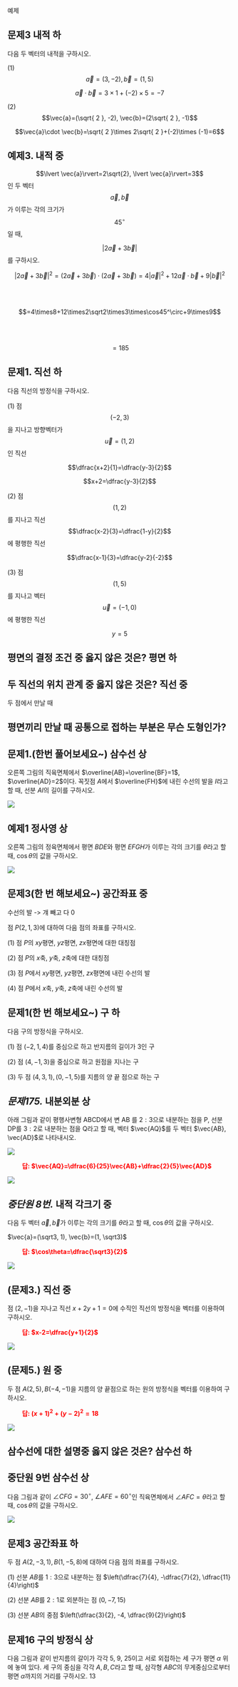 예제

## 문제3 내적 하

다음 두 벡터의 내적을 구하시오.

(1) $$\vec{a}=(3, -2), \vec{b}=(1, 5)$$

$$\vec{a}\cdot \vec{b}=3\times{1}+(-2)\times{5}=-7$$

(2) $$\vec{a}=(\sqrt{ 2 }, -2), \vec{b}=(2\sqrt{ 2 }, -1)$$

$$\vec{a}\cdot \vec{b}=\sqrt{ 2 }\times 2\sqrt{ 2 }+(-2)\times (-1)=6$$


## 예제3. 내적 중

$$\lvert \vec{a}\rvert=2\sqrt{2}, \lvert \vec{a}\rvert=3$$인 두 벡터 $$\vec{a}, \vec{b}$$가 이루는 각의 크기가 $$45^{\circ}$$일 때, 

$$\lvert 2\vec{a}+3\vec{b} \rvert $$를 구하시오.

$$\lvert 2\vec{a}+3\vec{b}\rvert^2=(2\vec{a}+3\vec{b})\cdot(2\vec{a}+3\vec{b})=4\lvert \vec{a}\rvert^2+12\vec{a}\cdot\vec{b}+9\lvert \vec{b}\rvert^2$$

$$\qquad $$ $$\qquad $$ $$=4\times8+12\times2\sqrt2\times3\times\cos45^\circ+9\times9$$

$$\qquad $$ $$\qquad $$ $$=185$$

## 문제1. 직선 하
다음 직선의 방정식을 구하시오.

(1) 점 $$(-2, 3)$$을 지나고 방향벡터가 $$\vec{u}=(1, 2)$$인 직선

$$\dfrac{x+2}{1}=\dfrac{y-3}{2}$$

$$x+2=\dfrac{y-3}{2}$$

(2) 점 $$(1, 2)$$를 지나고 직선 $$\dfrac{x-2}{3}=\dfrac{1-y}{2}$$에 평행한 직선

$$\dfrac{x-1}{3}=\dfrac{y-2}{-2}$$

(3) 점 $$(1, 5)$$를 지나고 벡터 $$\vec{u}=(-1, 0)$$에 평행한 직선

$$y=5$$



## 평면의 결정 조건 중 옳지 않은 것은? 평면 하

## 두 직선의 위치 관계 중 옳지 않은 것은? 직선 중
두 점에서 만날 때

## 평면끼리 만날 때 공통으로 접하는 부분은 무슨 도형인가?

## 문제1.(한번 풀어보세요~) 삼수선 상

오른쪽 그림의 직육면체에서 $\overline{AB}=\overline{BF}=1$, $\overline{AD}=2$이다. 꼭짓점 $A$에서 $\overline{FH}$에 내린 수선의 발을 $I$라고 할 때, 선분 $AI$의 길이를 구하시오.

<img src="/assets/Pasted%20image%2020241111115830.png"/>

## 예제1 정사영 상

오른쪽 그림의 정육면체에서 평면 $BDE$와 평면 $EFGH$가 이루는 각의 크기를 $\theta$라고 할 때, $\cos\theta$의 값을 구하시오.

<img src="/assets/Pasted%20image%2020241110222653.png"/>

## 문제3(한 번 해보세요~) 공간좌표 중

수선의 발 -> 걔 빼고 다 0

점 $P(2, 1, 3)$에 대하여 다음 점의 좌표를 구하시오.

(1) 점 $P$의 $xy$평면, $yz$평면, $zx$평면에 대한 대칭점

(2) 점 $P$의 $x$축, $y$축, $z$축에 대한 대칭점

(3) 점 $P$에서 $xy$평면, $yz$평면, $zx$평면에 내린 수선의 발

(4) 점 $P$에서 $x$축, $y$축, $z$축에 내린 수선의 발

## 문제1(한 번 해보세요~) 구 하

다음 구의 방정식을 구하시오.

(1) 점 $(-2, 1, 4)$를 중심으로 하고 반지름의 길이가 3인 구

(2) 점 $(4, -1, 3)$을 중심으로 하고 원점을 지나는 구

(3) 두 점 $(4, 3, 1), (0, -1, 5)$를 지름의 양 끝 점으로 하는 구

## ***문제175.*** 내분외분 상

아래 그림과 같이 평행사변형 ABCD에서 변 AB 를 $2:3$으로 내분하는 점을 P, 선분 DP를 $3:2$로 내분하는 점을 Q라고 할 때, 벡터 $\vec{AQ}$를 두 벡터 $\vec{AB}, \vec{AD}$로 나타내시오.

<img src="/assets/Pasted image 20240520091041.png"/>

**<span style="color: red;">$\qquad$답: $\vec{AQ}=\dfrac{6}{25}\vec{AB}+\dfrac{2}{5}\vec{AD}$</span>**

<img src="/assets/IMG_0372.jpg"/>

## ***중단원 8번.*** 내적 각크기 중

다음 두 벡터 $\vec{a}, \vec{b}$가 이루는 각의 크기를 $\theta$라고 할 때, $\cos\theta$의 값을 구하시오.

$\vec{a}=(\sqrt3, 1), \vec{b}=(1, \sqrt3)$

**<span style="color: red;">$\qquad$답: $\cos\theta=\dfrac{\sqrt3}{2}$</span>**

<img src="/assets/IMG_0374.jpg"/>

## **(문제3.)** 직선 중

점 $(2, -1)$을 지나고 직선 $x+2y+1=0$에 수직인 직선의 방정식을 벡터를 이용하여 구하시오.

 **<span style="color: red;">$\qquad$답: $x-2=\dfrac{y+1}{2}$</span>** 

<img src="/assets/사진 2024. 10. 22. 오후 2 16 31 (2).jpg"/>

## **(문제5.)** 원 중

두 점 $A(2, 5), B(-4, -1)$을 지름의 양 끝점으로 하는 원의 방정식을 벡터를 이용하여 구하시오.

 **<span style="color: red;">$\qquad$답: $(x+1)^2+(y-2)^2=18$</span>** 

<img src="/assets/Pasted image 20241029085413.png"/>

## 삼수선에 대한 설명중 옳지 않은 것은? 삼수선 하

## 중단원 9번 삼수선 상

다음 그림과 같이 $\angle CFG=30^\circ$, $\angle AFE=60^\circ$인 직육면체에서 $\angle AFC=\theta$라고 할 때, $\cos\theta$의 값을 구하시오. 

<img src="/assets/screenshot007 1.png"/>


## 문제3 공간좌표 하
두 점 $A(2, -3, 1), B(1, -5, 8)$에 대하여 다음 점의 좌표를 구하시오. 

(1) 선분 $AB$를 $1:3$으로 내분하는 점 $\left(\dfrac{7}{4}, -\dfrac{7}{2}, \dfrac{11}{4}\right)$

(2) 선분 $AB$를 $2:1$로 외분하는 점 $(0, -7, 15)$

(3) 선분 $AB$의 중점 $\left(\dfrac{3}{2}, -4, \dfrac{9}{2}\right)$

## 문제16 구의 방정식 상

다음 그림과 같이 반지름의 갈이가 각각 5, 9, 25이고 서로 외접하는 세 구가 평면 $\alpha$ 위에 놓여 있다. 세 구의 중심을 각각 $A, B, C$라고 할 때, 삼각형 $ABC$의 무게중심으로부터 평면 $\alpha$까지의 거리를 구하시오. $13$
